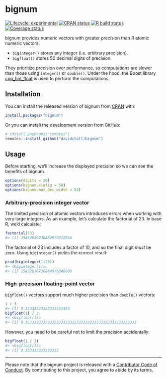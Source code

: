 
<!-- README.md is generated from README.Rmd. Please edit that file -->

# bignum

<!-- badges: start -->

[![Lifecycle:
experimental](https://img.shields.io/badge/lifecycle-experimental-orange.svg)](https://lifecycle.r-lib.org/articles/stages.html#experimental)
[![CRAN
status](https://www.r-pkg.org/badges/version/bignum)](https://CRAN.R-project.org/package=bignum)
[![R build
status](https://github.com/davidchall/bignum/workflows/R-CMD-check/badge.svg)](https://github.com/davidchall/bignum/actions)
[![Coverage
status](https://codecov.io/gh/davidchall/bignum/branch/master/graph/badge.svg)](https://app.codecov.io/gh/davidchall/bignum?branch=master)
<!-- badges: end -->

bignum provides numeric vectors with greater precision than R atomic
numeric vectors.

-   `biginteger()` stores any integer (i.e. arbitrary precision).
-   `bigfloat()` stores 50 decimal digits of precision.

They prioritize precision over performance, so computations are slower
than those using `integer()` or `double()`.
Under the hood, the Boost library [cpp_bin_float](https://www.boost.org/doc/libs/1_77_0/libs/multiprecision/doc/html/boost_multiprecision/tut/floats/cpp_bin_float.html) is used to perform the computations.

## Installation

You can install the released version of bignum from
[CRAN](https://CRAN.R-project.org) with:

``` r
install.packages("bignum")
```

Or you can install the development version from GitHub:

``` r
# install.packages("remotes")
remotes::install_github("davidchall/bignum")
```

## Usage

Before starting, we’ll increase the displayed precision so we can see
the benefits of bignum.

``` r
options(digits = 20)
options(bignum.sigfig = 50)
options(bignum.max_dec_width = 52)
```

### Arbitrary-precision integer vector

The limited precision of atomic vectors introduces errors when working
with very large integers. As an example, let’s calculate the factorial
of 23. In base R, we’d calculate:

``` r
factorial(23)
#> [1] 25852016738884978212864
```

The factorial of 23 includes a factor of 10, and so the final digit
*must* be zero. Using `biginteger()` yields the correct result:

``` r
prod(biginteger(1:23))
#> <biginteger[1]>
#> [1] 25852016738884976640000
```

### High-precision floating-point vector

`bigfloat()` vectors support much higher precision than `double()`
vectors:

``` r
1 / 3
#> [1] 0.33333333333333331483
bigfloat(1) / 3
#> <bigfloat[1]>
#> [1] 0.33333333333333333333333333333333333333333333333333
```

However, you need to be careful not to limit the precision accidentally:

``` r
bigfloat(1 / 3)
#> <bigfloat[1]>
#> [1] 0.333333333333333
```

------------------------------------------------------------------------

Please note that the bignum project is released with a [Contributor Code
of
Conduct](https://contributor-covenant.org/version/2/0/CODE_OF_CONDUCT.html).
By contributing to this project, you agree to abide by its terms.
